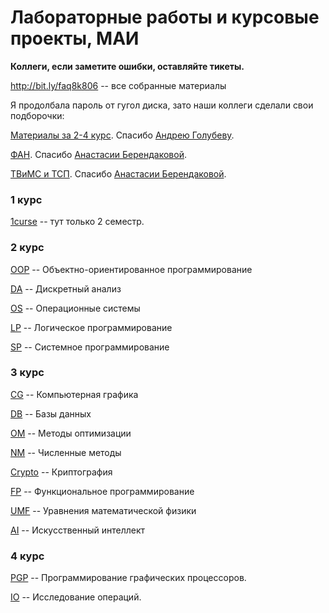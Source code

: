 # Лабораторные работы и курсовые проекты, МАИ #

**Коллеги, если заметите ошибки, оставляйте тикеты.**

http://bit.ly/faq8k806 -- все собранные материалы

Я продолбала пароль от гугол диска, зато наши коллеги сделали свои подборочки:

[Материалы за 2-4 курс](https://drive.google.com/drive/folders/1ce3Zp3_0Rz6i9gCnOapfzFf9MskNv3k_). Спасибо [Андрею Голубеву](https://vk.com/anhromoff).

[ФАН](https://drive.google.com/drive/folders/12ZhQheVG7M6zQklADIxqLETzgXtwd5oT). Спасибо [Анастасии Берендаковой](https://vk.com/i_am_ss).

[ТВиМС и ТСП](https://drive.google.com/drive/folders/1MywlOWjFaKRl0UwxR0sZDPsFj_fswTgZ). Спасибо [Анастасии Берендаковой](https://vk.com/i_am_ss).

### 1 курс ###

[1curse](1curse) -- тут только 2 семестр.

### 2 курс ###

[OOP](OOP) -- Объектно-ориентированное программирование

[DA](DA) -- Дискретный анализ

[OS](OS) -- Операционные системы

[LP](LP) -- Логическое программирование

[SP](SP) -- Системное программирование

### 3 курс ###

[CG](CG) -- Компьютерная графика

[DB](DB) -- Базы данных

[OM](OM) -- Методы оптимизации

[NM](NM) -- Численные методы

[Crypto](Crypto) -- Криптография

[FP](FP) -- Функциональное программирование

[UMF](UMF) -- Уравнения математической физики

[AI](AI) -- Искусственный интеллект

### 4 курс ###

[PGP](PGP) -- Программирование графических процессоров.

[IO](IO) -- Исследование операций.
